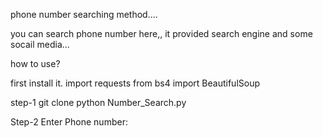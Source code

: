 phone number searching method....


you can search phone number here,, it provided search engine and some socail media...

how to use?

first install it.
import requests
from bs4 import BeautifulSoup

step-1
git clone
python Number_Search.py

Step-2
Enter Phone number:
